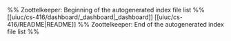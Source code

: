 %% Zoottelkeeper: Beginning of the autogenerated index file list  %%
 [[uiuc/cs-416/dashboard/_dashboard|_dashboard]]
 [[uiuc/cs-416/README|README]]
%% Zoottelkeeper: End of the autogenerated index file list  %%
